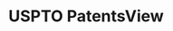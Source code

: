 ---
layout: default
bigquery: https://console.cloud.google.com/bigquery?p=patents-public-data&d=patentsview&page=dataset
citation: Attribution should be given to PatentsView for use, distribution, or derivative
  works.
code: https://github.com/CSSIP-AIR/PatentsView-Code-Snippets/
contributors: USPTO
cost: None
description: 'PatentsView includes US patent data including raw data (summaries, applications,
  pregrant applications), disambugations of inventors and assignees, and inventor
  gender estimates.  Also foreign priority data, # of figures and sheets, and government
  interest statements.'
documentation: https://patentsview.org/query/builder-faqs
last_edit: 04/11/2022, 23:27:30
location: https://patentsview.org/
maintained_by: USPTO
record_creation_timestamp: 12/2/2020 17:20:46
schema_fields:
- disamb_inventor_id_20171226
- county
- role
- reldocno
- level_one
- level_three
- num_figures
- rawassignee_id
- disamb_inventor_id_20191231
- subclass
- subcategory_id
- male_flag
- city
- organization
- disamb_assignee_id_20200929
- symbol_position
- disamb_inventor_id_20200630
- exemplary
- classification_value
- action_date
- state_fips
- assignee_id
- _371_date
- subclass_id
- dependent
- patent_id
- term_extension
- rel_id
- ipc_class
- lawyer_id
- rawinventor_id
- inventor_id
- disamb_assignee_id_20191008
- term_disclaimer
- abstract
- group
- number
- attribution_status
- mainclass_id
- name_last
- group_id
- disamb_assignee_id_20190820
- applicant_type
- variety
- designation
- classification_level
- section
- latlong
- num_sheets
- publication_number
- latin_name
- male
- organization_id
- fname
- lname
- field_id
- subsection_id
- disamb_inventor_id_20181127
- text
- rule_47
- f371_date
- disamb_inventor_id_20170808
- title
- country
- type
- category_id
- name_first
- contract_award_number
- sector_title
- state
- category
- classification_data_source
- subgroup
- subgroup_id
- ipc_version_indicator
- disamb_assignee_id_20191231
- disamb_inventor_id_20190820
- classification_status
- disamb_assignee_id_20200630
- disamb_assignee_id_20181127
- sequence
- rawlocation_id
- num
- field_title
- disamb_inventor_id_20190312
- disamb_inventor_id_20180528
- county_fips
- series_code
- disamb_assignee_id_20190312
- disamb_inventor_id_20200929
- kind
- _102_date
- gi_statement
- citation_id
- disamb_inventor_id_20200331
- disamb_inventor_id_20201229
- disamb_assignee_id_20200331
- doctype
- deceased
- term_grant
- latitude
- withdrawn
- num_claims
- doc_type
- application_id
- id
- uuid
- date
- section_id
- country_transformed
- longitude
- filename
- main_group
- relkind
- location_id
- status
- name
- lapse_of_patent
- f102_date
- disamb_inventor_id_20171003
- level_two
- length
- disamb_inventor_id_20191008
- disclaimer_date
- disamb_inventor_id_20170307
shortname: patentsview
tags:
- disambiguation
- United States
- gender
terms_of_use: Creative Commons Attribution 4.0 International License.
timeframe: 1963-1999
title: USPTO PatentsView
uuid: cf1780b1-e265-4e49-8d1d-83b9cfe0fd9a
---